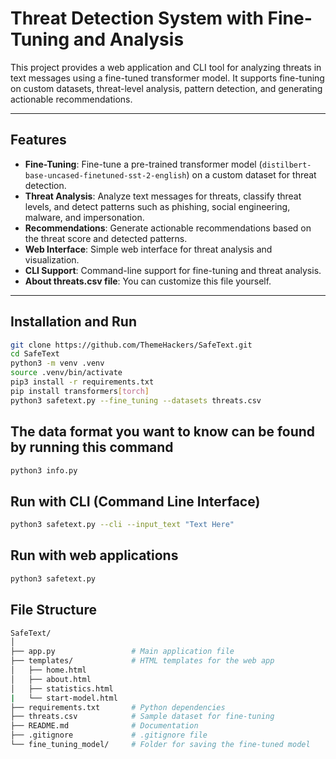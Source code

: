 # Threat Detection System with Fine-Tuning and Analysis

This project provides a web application and CLI tool for analyzing threats in text messages using a fine-tuned transformer model. It supports fine-tuning on custom datasets, threat-level analysis, pattern detection, and generating actionable recommendations.

---

## Features

- **Fine-Tuning**: Fine-tune a pre-trained transformer model (`distilbert-base-uncased-finetuned-sst-2-english`) on a custom dataset for threat detection.
- **Threat Analysis**: Analyze text messages for threats, classify threat levels, and detect patterns such as phishing, social engineering, malware, and impersonation.
- **Recommendations**: Generate actionable recommendations based on the threat score and detected patterns.
- **Web Interface**: Simple web interface for threat analysis and visualization.
- **CLI Support**: Command-line support for fine-tuning and threat analysis.
- **About threats.csv file**: You can customize this file yourself.
---

## Installation and Run

   ```bash
   git clone https://github.com/ThemeHackers/SafeText.git
   cd SafeText
   python3 -m venv .venv
   source .venv/bin/activate
   pip3 install -r requirements.txt
   pip install transformers[torch]
   python3 safetext.py --fine_tuning --datasets threats.csv
```
## The data format you want to know can be found by running this command
   ```bash
   python3 info.py
```
## Run with CLI (Command Line Interface) 
   ```bash
   python3 safetext.py --cli --input_text "Text Here"
```
## Run with web applications
   ```bash
   python3 safetext.py 
```

## File Structure
   ```bash
SafeText/
│
├── app.py                 # Main application file
├── templates/             # HTML templates for the web app
│   ├── home.html
│   ├── about.html
│   ├── statistics.html
|   └── start-model.html
├── requirements.txt       # Python dependencies
├── threats.csv            # Sample dataset for fine-tuning
├── README.md              # Documentation
├── .gitignore             # .gitignore file
└── fine_tuning_model/     # Folder for saving the fine-tuned model

```
